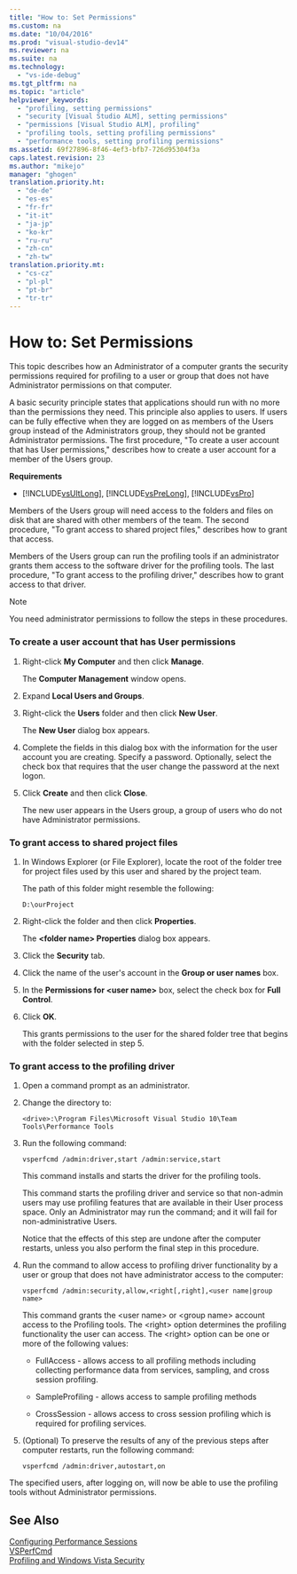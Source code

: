 ```yaml
---
title: "How to: Set Permissions"
ms.custom: na
ms.date: "10/04/2016"
ms.prod: "visual-studio-dev14"
ms.reviewer: na
ms.suite: na
ms.technology: 
  - "vs-ide-debug"
ms.tgt_pltfrm: na
ms.topic: "article"
helpviewer_keywords: 
  - "profiling, setting permissions"
  - "security [Visual Studio ALM], setting permissions"
  - "permissions [Visual Studio ALM], profiling"
  - "profiling tools, setting profiling permissions"
  - "performance tools, setting profiling permissions"
ms.assetid: 69f27896-8f46-4ef3-bfb7-726d95304f3a
caps.latest.revision: 23
ms.author: "mikejo"
manager: "ghogen"
translation.priority.ht: 
  - "de-de"
  - "es-es"
  - "fr-fr"
  - "it-it"
  - "ja-jp"
  - "ko-kr"
  - "ru-ru"
  - "zh-cn"
  - "zh-tw"
translation.priority.mt: 
  - "cs-cz"
  - "pl-pl"
  - "pt-br"
  - "tr-tr"
---
```

# How to: Set Permissions
This topic describes how an Administrator of a computer grants the security permissions required for profiling to a user or group that does not have Administrator permissions on that computer.  
  
 A basic security principle states that applications should run with no more than the permissions they need. This principle also applies to users. If users can be fully effective when they are logged on as members of the Users group instead of the Administrators group, they should not be granted Administrator permissions. The first procedure, "To create a user account that has User permissions," describes how to create a user account for a member of the Users group.  
  
 **Requirements**  
  
-   [!INCLUDE[vsUltLong](../VS_IDE/includes/vsultlong_md.md)], [!INCLUDE[vsPreLong](../VS_IDE/includes/vsprelong_md.md)], [!INCLUDE[vsPro](../VS_IDE/includes/vspro_md.md)]  
  
 Members of the Users group will need access to the folders and files on disk that are shared with other members of the team. The second procedure, "To grant access to shared project files," describes how to grant that access.  
  
 Members of the Users group can run the profiling tools if an administrator grants them access to the software driver for the profiling tools. The last procedure, "To grant access to the profiling driver," describes how to grant access to that driver.  
  
> [!NOTE]
>  You need administrator permissions to follow the steps in these procedures.  
  
### To create a user account that has User permissions  
  
1.  Right-click **My Computer** and then click **Manage**.  
  
     The **Computer Management** window opens.  
  
2.  Expand **Local Users and Groups**.  
  
3.  Right-click the **Users** folder and then click **New User**.  
  
     The **New User** dialog box appears.  
  
4.  Complete the fields in this dialog box with the information for the user account you are creating. Specify a password. Optionally, select the check box that requires that the user change the password at the next logon.  
  
5.  Click **Create** and then click **Close**.  
  
     The new user appears in the Users group, a group of users who do not have Administrator permissions.  
  
### To grant access to shared project files  
  
1.  In Windows Explorer (or File Explorer), locate the root of the folder tree for project files used by this user and shared by the project team.  
  
     The path of this folder might resemble the following:  
  
    ```  
    D:\ourProject  
    ```  
  
2.  Right-click the folder and then click **Properties**.  
  
     The **\<folder name> Properties** dialog box appears.  
  
3.  Click the **Security** tab.  
  
4.  Click the name of the user's account in the **Group or user names** box.  
  
5.  In the **Permissions for \<user name>** box, select the check box for **Full Control**.  
  
6.  Click **OK**.  
  
     This grants permissions to the user for the shared folder tree that begins with the folder selected in step 5.  
  
### To grant access to the profiling driver  
  
1.  Open a command prompt as an administrator.  
  
2.  Change the directory to:  
  
    ```  
    <drive>:\Program Files\Microsoft Visual Studio 10\Team Tools\Performance Tools  
    ```  
  
3.  Run the following command:  
  
    ```  
    vsperfcmd /admin:driver,start /admin:service,start  
    ```  
  
     This command installs and starts the driver for the profiling tools.  
  
     This command starts the profiling driver and service so that non-admin users may use profiling features that are available in their User process space. Only an Administrator may run the command; and it will fail for non-administrative Users.  
  
     Notice that the effects of this step are undone after the computer restarts, unless you also perform the final step in this procedure.  
  
4.  Run the command to allow access to profiling driver functionality by a user or group that does not have administrator access to the computer:  
  
    ```  
    vsperfcmd /admin:security,allow,<right[,right],<user name|group name>  
    ```  
  
     This command grants the \<user name> or \<group name> account access to the Profiling tools. The \<right> option determines the profiling functionality the user can access. The \<right> option can be one or more of the following values:  
  
    -   FullAccess - allows access to all profiling methods including collecting performance data from services, sampling, and cross session profiling.  
  
    -   SampleProfiling - allows access to sample profiling methods  
  
    -   CrossSession - allows access to cross session profiling which is required for profiling services.  
  
5.  (Optional) To preserve the results of any of the previous steps after computer restarts, run the following command:  
  
    ```  
    vsperfcmd /admin:driver,autostart,on  
    ```  
  
 The specified users, after logging on, will now be able to use the profiling tools without Administrator permissions.  
  
## See Also  
 [Configuring Performance Sessions](../VS_IDE/configuring-performance-sessions.md)   
 [VSPerfCmd](../VS_IDE/vsperfcmd.md)   
 [Profiling and Windows Vista Security](../VS_IDE/profiling-and-windows-vista-security.md)